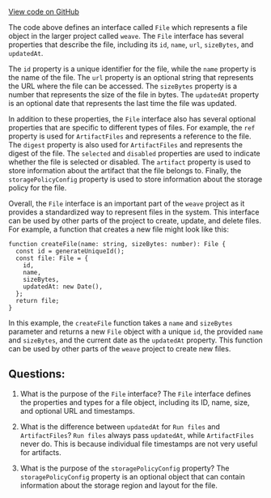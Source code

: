 [View code on GitHub](https://github.com/wandb/weave/weave-js/src/common/state/graphql/runFilesQuery.ts)

The code above defines an interface called `File` which represents a file object in the larger project called `weave`. The `File` interface has several properties that describe the file, including its `id`, `name`, `url`, `sizeBytes`, and `updatedAt`. 

The `id` property is a unique identifier for the file, while the `name` property is the name of the file. The `url` property is an optional string that represents the URL where the file can be accessed. The `sizeBytes` property is a number that represents the size of the file in bytes. The `updatedAt` property is an optional date that represents the last time the file was updated.

In addition to these properties, the `File` interface also has several optional properties that are specific to different types of files. For example, the `ref` property is used for `ArtifactFiles` and represents a reference to the file. The `digest` property is also used for `ArtifactFiles` and represents the digest of the file. The `selected` and `disabled` properties are used to indicate whether the file is selected or disabled. The `artifact` property is used to store information about the artifact that the file belongs to. Finally, the `storagePolicyConfig` property is used to store information about the storage policy for the file.

Overall, the `File` interface is an important part of the `weave` project as it provides a standardized way to represent files in the system. This interface can be used by other parts of the project to create, update, and delete files. For example, a function that creates a new file might look like this:

```
function createFile(name: string, sizeBytes: number): File {
  const id = generateUniqueId();
  const file: File = {
    id,
    name,
    sizeBytes,
    updatedAt: new Date(),
  };
  return file;
}
```

In this example, the `createFile` function takes a `name` and `sizeBytes` parameter and returns a new `File` object with a unique `id`, the provided `name` and `sizeBytes`, and the current date as the `updatedAt` property. This function can be used by other parts of the `weave` project to create new files.
## Questions: 
 1. What is the purpose of the `File` interface?
   The `File` interface defines the properties and types for a file object, including its ID, name, size, and optional URL and timestamps.

2. What is the difference between `updatedAt` for `Run files` and `ArtifactFiles`?
   `Run files` always pass `updatedAt`, while `ArtifactFiles` never do. This is because individual file timestamps are not very useful for artifacts.

3. What is the purpose of the `storagePolicyConfig` property?
   The `storagePolicyConfig` property is an optional object that can contain information about the storage region and layout for the file.